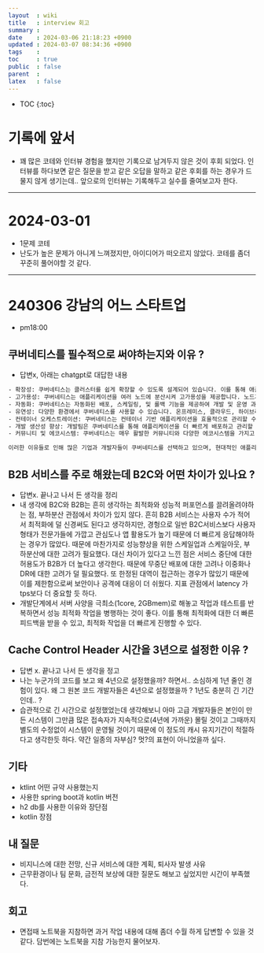 ```yaml
---
layout  : wiki
title   : interview 회고
summary : 
date    : 2024-03-06 21:18:23 +0900
updated : 2024-03-07 08:34:36 +0900
tags    : 
toc     : true
public  : false
parent  : 
latex   : false
---
```

* TOC
{:toc}

# 기록에 앞서
- 꽤 많은 코테와 인터뷰 경험을 했지만 기록으로 남겨두지 않은 것이 후회 되었다. 인터뷰를 하다보면 같은 질문을 받고 같은 오답을 말하고 같은 후회를 하는 경우가 드물지 않게 생기는데.. 앞으로의 인터뷰는 기록해두고 실수를 줄여보고자 한다.

---

# 2024-03-01
- 1문제 코테
- 난도가 높은 문제가 아니게 느껴졌지만, 아이디어가 떠오르지 않았다. 코테를 좀더 꾸준히 풀어야할 것 같다.

---

# 240306 강남의 어느 스타트업
- pm18:00

## 쿠버네티스를 필수적으로 써야하는지와 이유 ? 
- 답변x, 아래는 chatgpt로 대답한 내용

```txt
- 확장성: 쿠버네티스는 클러스터를 쉽게 확장할 수 있도록 설계되어 있습니다. 이를 통해 애플리케이션의 요구에 따라 자원을 동적으로 할당하고 관리할 수 있습니다.
- 고가용성: 쿠버네티스는 애플리케이션을 여러 노드에 분산시켜 고가용성을 제공합니다. 노드가 다운되어도 애플리케이션은 계속 실행될 수 있습니다.
- 자동화: 쿠버네티스는 자동화된 배포, 스케일링, 및 롤백 기능을 제공하여 개발 및 운영 과정을 간소화합니다.
- 유연성: 다양한 환경에서 쿠버네티스를 사용할 수 있습니다. 온프레미스, 클라우드, 하이브리드 클라우드 등 다양한 배포 옵션이 있습니다.
- 컨테이너 오케스트레이션: 쿠버네티스는 컨테이너 기반 애플리케이션을 효율적으로 관리할 수 있도록 도와줍니다. 컨테이너를 배포, 확장, 및 관리하는 데 있어서 많은 기능을 제공합니다.
- 개발 생산성 향상: 개발팀은 쿠버네티스를 통해 애플리케이션을 더 빠르게 배포하고 관리할 수 있습니다. 이는 더 빠른 개발 주기와 더 높은 생산성을 의미합니다.
- 커뮤니티 및 에코시스템: 쿠버네티스는 매우 활발한 커뮤니티와 다양한 에코시스템을 가지고 있습니다. 이를 통해 지원 및 도구의 다양성을 활용할 수 있습니다.

이러한 이유들로 인해 많은 기업과 개발자들이 쿠버네티스를 선택하고 있으며, 현대적인 애플리케이션을 개발하고 운영하는 데 필수적인 기술로 여겨지고 있습니다.
```

## B2B 서비스를 주로 해왔는데 B2C와 어떤 차이가 있나요 ?
- 답변x. 끝나고 나서 든 생각을 정리
- 내 생각에 B2C와 B2B는 흔히 생각하는 최적화와 성능적 퍼포먼스를 끌려올려야하는 점, 부하분산 관점에서 차이가 있지 않다. 흔히 B2B 서비스는 사용자 수가 적어서 최적화에 덜 신경써도 된다고 생각하지만, 경헝으로 일반 B2C서비스보다 사용자 형태가 전문가들에 가깝고 관심도나 앱 활용도가 높기 때문에 더 빠르게 응답해야하는 경우가 많았다. 때문에 마찬가지로 성능향상을 위한 스케일업과 스케일아웃, 부하분산에 대한 고려가 필요했다. 대신 차이가 있다고 느낀 점은 서비스 중단에 대한 허용도가 B2B가 더 높다고 생각한다. 때문에 무중단 배포에 대한 고려나 이중화나 DR에 대한 고려가 덜 필요했다. 또 한정된 대역이 접근하는 경우가 많있기 때문에 이를 제한함으로써 보안이나 공격에 대응이 더 쉬웠다. 지표 관점에서 latency 가 tps보다 더 중요할 듯 하다.
- 개발단계에서 서버 사양을 극최소(1core, 2GBmem)로 해놓고 작업과 테스트를 반복하면서 성능 최적화 작업을 병행하는 것이 좋다. 이를 통해 최적화에 대한 더 빠른 피드백을 받을 수 있고, 최적화 작업을 더 빠르게 진행할 수 있다.

## Cache Control Header 시간을 3년으로 설정한 이유 ?
- 답변 x. 끝나고 나서 든 생각을 정고
- 나는 누군가의 코드를 보고 왜 4년으로 설정했을까? 하면서.. 소심하게 1년 줄인 경험이 있다. 왜 그 원본 코드 개발자들은 4년으로 설정했을까 ? 1년도 충분히 긴 기간인데.. ? 
- 습관적으로 긴 시간으로 설정했었는데 생각해보니 아마 고급 개발자들은 본인이 만든 시스템이 그만큼 많은 접속자가 지속적으로(4년에 가까운) 몰릴 것이고 그때까지 별도의 수정없이 시스템이 운영될 것이기 때문에 이 정도의 캐시 유지기간이 적절하다고 생각한듯 하다. 약간 일종의 자부심? 멋?의 표현이 아니었을까 싶다.

## 기타
- ktlint 어떤 규약 사용했는지
- 사용한 spring boot과 kotlin 버전
- h2 db를 사용한 이유와 장단점
- kotlin 장점

## 내 질문
- 비지니스에 대한 전망, 신규 서비스에 대한 계획, 퇴사자 발생 사유
- 근무환경이나 팀 문화, 금전적 보상에 대한 질문도 해보고 싶었지만 시간이 부족했다.

## 회고
- 면접때 노트북을 지참하면 과거 작업 내용에 대해 좀더 수월 하게 답변할 수 있을 것 같다. 담번에는 노트북을 지참 가능한지 물어보자.

